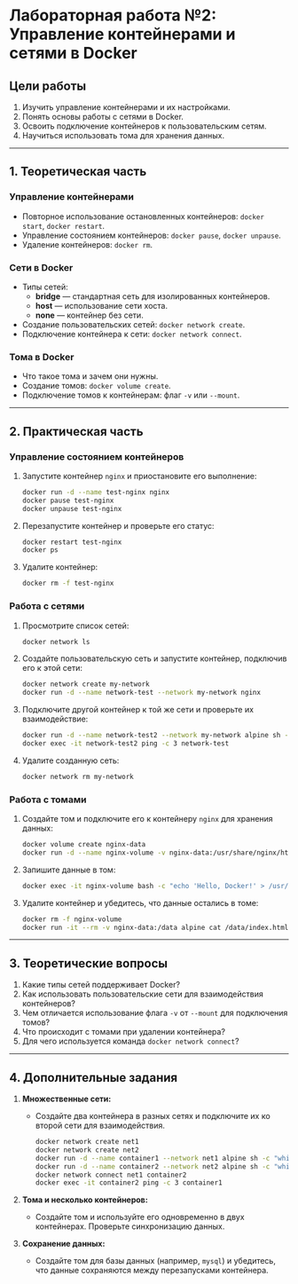 
# Лабораторная работа №2: Управление контейнерами и сетями в Docker

## Цели работы
1. Изучить управление контейнерами и их настройками.
2. Понять основы работы с сетями в Docker.
3. Освоить подключение контейнеров к пользовательским сетям.
4. Научиться использовать тома для хранения данных.

---

## 1. Теоретическая часть
### Управление контейнерами
- Повторное использование остановленных контейнеров: `docker start`, `docker restart`.
- Управление состоянием контейнеров: `docker pause`, `docker unpause`.
- Удаление контейнеров: `docker rm`.

### Сети в Docker
- Типы сетей:
  - **bridge** — стандартная сеть для изолированных контейнеров.
  - **host** — использование сети хоста.
  - **none** — контейнер без сети.
- Создание пользовательских сетей: `docker network create`.
- Подключение контейнера к сети: `docker network connect`.

### Тома в Docker
- Что такое тома и зачем они нужны.
- Создание томов: `docker volume create`.
- Подключение томов к контейнерам: флаг `-v` или `--mount`.

---

## 2. Практическая часть
### Управление состоянием контейнеров
1. Запустите контейнер `nginx` и приостановите его выполнение:
    ```bash
    docker run -d --name test-nginx nginx
    docker pause test-nginx
    docker unpause test-nginx
    ```

2. Перезапустите контейнер и проверьте его статус:
    ```bash
    docker restart test-nginx
    docker ps
    ```

3. Удалите контейнер:
    ```bash
    docker rm -f test-nginx
    ```

### Работа с сетями
1. Просмотрите список сетей:
    ```bash
    docker network ls
    ```

2. Создайте пользовательскую сеть и запустите контейнер, подключив его к этой сети:
    ```bash
    docker network create my-network
    docker run -d --name network-test --network my-network nginx
    ```

3. Подключите другой контейнер к той же сети и проверьте их взаимодействие:
    ```bash
    docker run -d --name network-test2 --network my-network alpine sh -c "while true; do sleep 3600; done"
    docker exec -it network-test2 ping -c 3 network-test
    ```

4. Удалите созданную сеть:
    ```bash
    docker network rm my-network
    ```

### Работа с томами
1. Создайте том и подключите его к контейнеру `nginx` для хранения данных:
    ```bash
    docker volume create nginx-data
    docker run -d --name nginx-volume -v nginx-data:/usr/share/nginx/html nginx
    ```

2. Запишите данные в том:
    ```bash
    docker exec -it nginx-volume bash -c "echo 'Hello, Docker!' > /usr/share/nginx/html/index.html"
    ```

3. Удалите контейнер и убедитесь, что данные остались в томе:
    ```bash
    docker rm -f nginx-volume
    docker run -it --rm -v nginx-data:/data alpine cat /data/index.html
    ```

---

## 3. Теоретические вопросы
1. Какие типы сетей поддерживает Docker?
2. Как использовать пользовательские сети для взаимодействия контейнеров?
3. Чем отличается использование флага `-v` от `--mount` для подключения томов?
4. Что происходит с томами при удалении контейнера?
5. Для чего используется команда `docker network connect`?

---

## 4. Дополнительные задания
1. **Множественные сети:**
   - Создайте два контейнера в разных сетях и подключите их ко второй сети для взаимодействия.
     ```bash
     docker network create net1
     docker network create net2
     docker run -d --name container1 --network net1 alpine sh -c "while true; do sleep 3600; done"
     docker run -d --name container2 --network net2 alpine sh -c "while true; do sleep 3600; done"
     docker network connect net1 container2
     docker exec -it container2 ping -c 3 container1
     ```

2. **Тома и несколько контейнеров:**
   - Создайте том и используйте его одновременно в двух контейнерах. Проверьте синхронизацию данных.

3. **Сохранение данных:**
   - Создайте том для базы данных (например, `mysql`) и убедитесь, что данные сохраняются между перезапусками контейнера.
